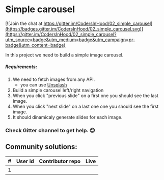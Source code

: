 # Simple carousel

[![Join the chat at https://gitter.im/CodersInHood/02_simple_carousel](https://badges.gitter.im/CodersInHood/02_simple_carousel.svg)](https://gitter.im/CodersInHood/02_simple_carousel?utm_source=badge&utm_medium=badge&utm_campaign=pr-badge&utm_content=badge)

In this project we need to build a simple image carousel.

##### Requirements:

1. We need to fetch images from any API.
    - you can use [Unsplash](https://unsplash.com/developers)
2. Build a simple carousel left/right navigation
3. When you click "previous slide" on a first one you should see the last image.
4. When you click "next slide" on a last one one you should see the first image.
5. It should dinamicaly generate slides for each image.

### Check Gitter channel to get help. 😉

## Community solutions:

| # | User id | Contributor repo | Live|
|---|---|---|---|
| 1 |  |||
